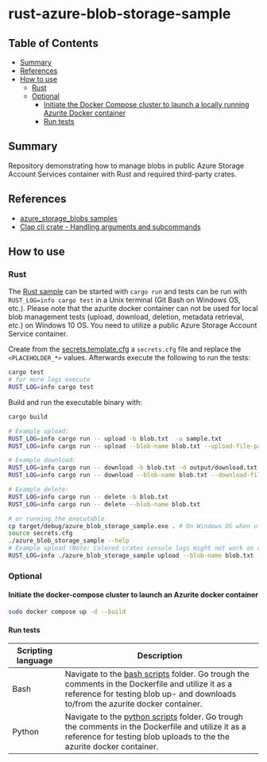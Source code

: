 # rust-azure-blob-storage-sample

## Table of Contents

- [Summary](#summary)
- [References](#references)
- [How to use](#how-to-use)
  - [Rust](#rust)
  - [Optional](#optional)
    - [Initiate the Docker Compose cluster to launch a locally running Azurite Docker container](#initiate-the-docker-compose-cluster-to-launch-a-locally-running-azurite-docker-container)
    - [Run tests](#run-tests)

## Summary

Repository demonstrating how to manage blobs in public Azure Storage Account Services container with Rust and required third-party crates.

## References

- [azure_storage_blobs samples](https://github.com/Azure/azure-sdk-for-rust/tree/main/sdk/storage_blobs)
- [Clap cli crate - Handling arguments and subcommands](https://rust-cli-recommendations.sunshowers.io/handling-arguments.html)

## How to use

### Rust

The [Rust sample](./src/main.rs) can be started with `cargo run` and tests can be run with `RUST_LOG=info cargo test` in a Unix terminal (Git Bash on Windows OS, etc.). Please note that the azurite docker container can not be used for local blob management tests (upload, download, deletion, metadata retrieval, etc.) on Windows 10 OS. You need to utilize a public Azure Storage Account Service container.

Create from the [secrets.template.cfg](./secrets.template.cfg) a `secrets.cfg` file and replace the `<PLACEHOLDER_*>` values.
Afterwards execute the following to run the tests:

```bash
cargo test
# for more logs execute
RUST_LOG=info cargo test
```

Build and run the executable binary with:

```bash
cargo build

# Example upload: 
RUST_LOG=info cargo run -- upload -b blob.txt  -u sample.txt
RUST_LOG=info cargo run -- upload --blob-name blob.txt --upload-file-path sample.txt 

# Example download: 
RUST_LOG=info cargo run -- download -b blob.txt -d output/download.txt
RUST_LOG=info cargo run -- download --blob-name blob.txt --download-file-path "output/download.txt"

# Example delete: 
RUST_LOG=info cargo run -- delete -b blob.txt
RUST_LOG=info cargo run -- delete --blob-name blob.txt

# or running the executable  
cp target/debug/azure_blob_storage_sample.exe . # On Windows OS when utilizing Git Bash or WSL
source secrets.cfg
./azure_blob_storage_sample --help
# Example upload (Note: Colored crates console logs might not work on certain terminals): 
RUST_LOG=info ./azure_blob_storage_sample upload --blob-name blob.txt --upload-file-path sample.txt 
```

### Optional

#### Initiate the docker-compose cluster to launch an Azurite docker container

```bash
sudo docker compose up -d --build
```

#### Run tests

| Scripting language | Description | 
|----------|----------|
| Bash | Navigate to the [bash scripts](./scripts/bash/) folder. Go trough the comments in the Dockerfile and utilize it as a reference for testing blob up- and downloads to/from the azurite docker container. | 
| Python | Navigate to the [python scripts](./scripts/python/) folder. Go trough the comments in the Dockerfile and utilize it as a reference for testing blob uploads to the the azurite docker container. | 
